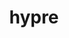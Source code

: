 ---
title: "hypre"
layout: cache
categories: [package, develop-2024-11-17]
meta: {"versions": ["2.32.0"], "compilers": ["cce@=15.0.1", "gcc@=10.3.0", "gcc@=11.1.0", "gcc@=11.4.0", "gcc@=7.3.1", "gcc@=7.5.0", "gcc@=9.4.0", "oneapi@=2024.1.0", "oneapi@=2024.2.1"], "oss": ["amzn2", "rhel8", "sle_hpc15", "ubuntu18.04", "ubuntu20.04", "ubuntu22.04"], "platforms": ["linux"], "targets": ["aarch64", "neoverse_n1", "neoverse_v1", "neoverse_v2", "ppc64le", "x86_64_v3", "x86_64_v4", "zen4"], "stacks": ["aws-isc", "aws-isc-aarch64", "aws-pcluster-x86_64_v4", "data-vis-sdk", "e4s", "e4s-cray-rhel", "e4s-cray-sles", "e4s-neoverse-v2", "e4s-neoverse_v1", "e4s-oneapi", "e4s-power", "e4s-rocm-external", "radiuss", "radiuss-aws", "radiuss-aws-aarch64", "root"], "num_specs": 40, "num_specs_by_stack": {"radiuss-aws-aarch64": 2, "root": 40, "aws-isc-aarch64": 2, "radiuss-aws": 2, "aws-isc": 1, "aws-pcluster-x86_64_v4": 2, "e4s-cray-rhel": 1, "e4s-cray-sles": 1, "radiuss": 1, "e4s-power": 4, "data-vis-sdk": 1, "e4s-neoverse_v1": 6, "e4s-neoverse-v2": 2, "e4s": 8, "e4s-rocm-external": 3, "e4s-oneapi": 4}}
spec_details: [{"hash": "aeg2iefnfqjcx5zkskaehwy4jumysz4n", "compiler": "gcc@=7.3.1", "versions": ["2.32.0"], "os": "amzn2", "platform": "linux", "target": "aarch64", "variants": ["build_system=autotools", "~caliper", "~complex", "~cublas", "~cuda", "~debug", "+fortran", "~gptune", "~gpu-aware-mpi", "~int64", "~internal-superlu", "~magma", "~mixedint", "+mpi", "~openmp", "precision=double", "~rocblas", "~rocm", "+shared", "~superlu-dist", "~sycl", "~umpire", "~unified-memory"], "stacks": ["radiuss-aws-aarch64", "root"], "size": "-", "tarball": "https://binaries.spack.io/develop-2024-11-17/build_cache/linux-amzn2-aarch64/gcc-7.3.1/hypre-2.32.0/linux-amzn2-aarch64-gcc-7.3.1-hypre-2.32.0-aeg2iefnfqjcx5zkskaehwy4jumysz4n.spack"}, {"hash": "ucg4acwrk72txrk6avfarjz2666lwqak", "compiler": "gcc@=7.3.1", "versions": ["2.32.0"], "os": "amzn2", "platform": "linux", "target": "aarch64", "variants": ["build_system=autotools", "~caliper", "~complex", "~cublas", "~cuda", "~debug", "+fortran", "~gptune", "~gpu-aware-mpi", "~int64", "~internal-superlu", "~magma", "~mixedint", "+mpi", "~openmp", "precision=double", "~rocblas", "~rocm", "+shared", "~superlu-dist", "~sycl", "~umpire", "~unified-memory"], "stacks": ["root", "aws-isc-aarch64"], "size": "-", "tarball": "https://binaries.spack.io/develop-2024-11-17/build_cache/linux-amzn2-aarch64/gcc-7.3.1/hypre-2.32.0/linux-amzn2-aarch64-gcc-7.3.1-hypre-2.32.0-ucg4acwrk72txrk6avfarjz2666lwqak.spack"}, {"hash": "6t6nraga2muveuga6l7xztmrvfk7io6u", "compiler": "gcc@=7.3.1", "versions": ["2.32.0"], "os": "amzn2", "platform": "linux", "target": "neoverse_n1", "variants": ["build_system=autotools", "~caliper", "~complex", "~cublas", "~cuda", "~debug", "+fortran", "~gptune", "~gpu-aware-mpi", "~int64", "~internal-superlu", "~magma", "~mixedint", "+mpi", "~openmp", "precision=double", "~rocblas", "~rocm", "+shared", "~superlu-dist", "~sycl", "~umpire", "~unified-memory"], "stacks": ["root", "aws-isc-aarch64"], "size": "-", "tarball": "https://binaries.spack.io/develop-2024-11-17/build_cache/linux-amzn2-neoverse_n1/gcc-7.3.1/hypre-2.32.0/linux-amzn2-neoverse_n1-gcc-7.3.1-hypre-2.32.0-6t6nraga2muveuga6l7xztmrvfk7io6u.spack"}, {"hash": "ocke5b5tkru2cvdlhe2zsluqyhhiyt3q", "compiler": "gcc@=7.3.1", "versions": ["2.32.0"], "os": "amzn2", "platform": "linux", "target": "neoverse_n1", "variants": ["build_system=autotools", "~caliper", "~complex", "~cublas", "~cuda", "~debug", "+fortran", "~gptune", "~gpu-aware-mpi", "~int64", "~internal-superlu", "~magma", "~mixedint", "+mpi", "~openmp", "precision=double", "~rocblas", "~rocm", "+shared", "~superlu-dist", "~sycl", "~umpire", "~unified-memory"], "stacks": ["radiuss-aws-aarch64", "root"], "size": "-", "tarball": "https://binaries.spack.io/develop-2024-11-17/build_cache/linux-amzn2-neoverse_n1/gcc-7.3.1/hypre-2.32.0/linux-amzn2-neoverse_n1-gcc-7.3.1-hypre-2.32.0-ocke5b5tkru2cvdlhe2zsluqyhhiyt3q.spack"}, {"hash": "irgvprtpsbrzgrvxnulqkiqjtfenwpjj", "compiler": "gcc@=7.3.1", "versions": ["2.32.0"], "os": "amzn2", "platform": "linux", "target": "x86_64_v3", "variants": ["build_system=autotools", "~caliper", "~complex", "~cublas", "+cuda", "cuda_arch=70", "~debug", "+fortran", "~gptune", "~gpu-aware-mpi", "~int64", "~internal-superlu", "~magma", "~mixedint", "+mpi", "~openmp", "precision=double", "~rocblas", "~rocm", "+shared", "~superlu-dist", "~sycl", "~umpire", "~unified-memory"], "stacks": ["radiuss-aws", "root"], "size": "-", "tarball": "https://binaries.spack.io/develop-2024-11-17/build_cache/linux-amzn2-x86_64_v3/gcc-7.3.1/hypre-2.32.0/linux-amzn2-x86_64_v3-gcc-7.3.1-hypre-2.32.0-irgvprtpsbrzgrvxnulqkiqjtfenwpjj.spack"}, {"hash": "j37ia5gvb6f66kb76wx7wdf4c77qs32z", "compiler": "gcc@=7.3.1", "versions": ["2.32.0"], "os": "amzn2", "platform": "linux", "target": "x86_64_v3", "variants": ["build_system=autotools", "~caliper", "~complex", "~cublas", "~cuda", "~debug", "+fortran", "~gptune", "~gpu-aware-mpi", "~int64", "~internal-superlu", "~magma", "~mixedint", "+mpi", "~openmp", "precision=double", "~rocblas", "~rocm", "+shared", "~superlu-dist", "~sycl", "~umpire", "~unified-memory"], "stacks": ["aws-isc", "root"], "size": "-", "tarball": "https://binaries.spack.io/develop-2024-11-17/build_cache/linux-amzn2-x86_64_v3/gcc-7.3.1/hypre-2.32.0/linux-amzn2-x86_64_v3-gcc-7.3.1-hypre-2.32.0-j37ia5gvb6f66kb76wx7wdf4c77qs32z.spack"}, {"hash": "rkd5v2h4qgvimsl6hg5ki6fu7kgl6ej2", "compiler": "gcc@=7.3.1", "versions": ["2.32.0"], "os": "amzn2", "platform": "linux", "target": "x86_64_v3", "variants": ["build_system=autotools", "~caliper", "~complex", "~cublas", "~cuda", "~debug", "+fortran", "~gptune", "~gpu-aware-mpi", "~int64", "~internal-superlu", "~magma", "~mixedint", "+mpi", "~openmp", "precision=double", "~rocblas", "~rocm", "+shared", "~superlu-dist", "~sycl", "~umpire", "~unified-memory"], "stacks": ["radiuss-aws", "root"], "size": "-", "tarball": "https://binaries.spack.io/develop-2024-11-17/build_cache/linux-amzn2-x86_64_v3/gcc-7.3.1/hypre-2.32.0/linux-amzn2-x86_64_v3-gcc-7.3.1-hypre-2.32.0-rkd5v2h4qgvimsl6hg5ki6fu7kgl6ej2.spack"}, {"hash": "d57k6n3ai5md53fijxolcxjgl35skl2q", "compiler": "oneapi@=2024.1.0", "versions": ["2.32.0"], "os": "amzn2", "platform": "linux", "target": "x86_64_v3", "variants": ["build_system=autotools", "~caliper", "~complex", "~cublas", "~cuda", "~debug", "+fortran", "~gptune", "~gpu-aware-mpi", "~int64", "~internal-superlu", "~magma", "~mixedint", "+mpi", "~openmp", "precision=double", "~rocblas", "~rocm", "+shared", "~superlu-dist", "~sycl", "~umpire", "~unified-memory"], "stacks": ["aws-pcluster-x86_64_v4", "root"], "size": "-", "tarball": "https://binaries.spack.io/develop-2024-11-17/build_cache/linux-amzn2-x86_64_v3/oneapi-2024.1.0/hypre-2.32.0/linux-amzn2-x86_64_v3-oneapi-2024.1.0-hypre-2.32.0-d57k6n3ai5md53fijxolcxjgl35skl2q.spack"}, {"hash": "3gjwfdvcjyen6zrpkcfutw5b5tuy2t4f", "compiler": "oneapi@=2024.1.0", "versions": ["2.32.0"], "os": "amzn2", "platform": "linux", "target": "x86_64_v4", "variants": ["build_system=autotools", "~caliper", "~complex", "~cublas", "~cuda", "~debug", "+fortran", "~gptune", "~gpu-aware-mpi", "~int64", "~internal-superlu", "~magma", "~mixedint", "+mpi", "~openmp", "precision=double", "~rocblas", "~rocm", "+shared", "~superlu-dist", "~sycl", "~umpire", "~unified-memory"], "stacks": ["aws-pcluster-x86_64_v4", "root"], "size": "-", "tarball": "https://binaries.spack.io/develop-2024-11-17/build_cache/linux-amzn2-x86_64_v4/oneapi-2024.1.0/hypre-2.32.0/linux-amzn2-x86_64_v4-oneapi-2024.1.0-hypre-2.32.0-3gjwfdvcjyen6zrpkcfutw5b5tuy2t4f.spack"}, {"hash": "eka2dzq2erz2cny7u52hlmmz2yrzsiil", "compiler": "cce@=15.0.1", "versions": ["2.32.0"], "os": "rhel8", "platform": "linux", "target": "zen4", "variants": ["build_system=autotools", "~caliper", "~complex", "~cublas", "~cuda", "~debug", "+fortran", "~gptune", "~gpu-aware-mpi", "~int64", "~internal-superlu", "~magma", "~mixedint", "+mpi", "~openmp", "precision=double", "~rocblas", "~rocm", "+shared", "~superlu-dist", "~sycl", "~umpire", "~unified-memory"], "stacks": ["root", "e4s-cray-rhel"], "size": "-", "tarball": "https://binaries.spack.io/develop-2024-11-17/build_cache/linux-rhel8-zen4/cce-15.0.1/hypre-2.32.0/linux-rhel8-zen4-cce-15.0.1-hypre-2.32.0-eka2dzq2erz2cny7u52hlmmz2yrzsiil.spack"}, {"hash": "3v4uxsa5szkg47xys4fklo7u6fvwuo4j", "compiler": "gcc@=10.3.0", "versions": ["2.32.0"], "os": "sle_hpc15", "platform": "linux", "target": "x86_64_v4", "variants": ["build_system=autotools", "~caliper", "~complex", "~cublas", "~cuda", "~debug", "+fortran", "~gptune", "~gpu-aware-mpi", "~int64", "~internal-superlu", "~magma", "~mixedint", "+mpi", "~openmp", "precision=double", "~rocblas", "~rocm", "+shared", "~superlu-dist", "~sycl", "~umpire", "~unified-memory"], "stacks": ["root", "e4s-cray-sles"], "size": "-", "tarball": "https://binaries.spack.io/develop-2024-11-17/build_cache/linux-sle_hpc15-x86_64_v4/gcc-10.3.0/hypre-2.32.0/linux-sle_hpc15-x86_64_v4-gcc-10.3.0-hypre-2.32.0-3v4uxsa5szkg47xys4fklo7u6fvwuo4j.spack"}, {"hash": "6iwbi6vtee66l7uc4fcajj527useyyj7", "compiler": "gcc@=7.5.0", "versions": ["2.32.0"], "os": "ubuntu18.04", "platform": "linux", "target": "x86_64_v3", "variants": ["build_system=autotools", "~caliper", "~complex", "~cublas", "~cuda", "~debug", "+fortran", "~gptune", "~gpu-aware-mpi", "~int64", "~internal-superlu", "~magma", "~mixedint", "+mpi", "~openmp", "precision=double", "~rocblas", "~rocm", "+shared", "~superlu-dist", "~sycl", "~umpire", "~unified-memory"], "stacks": ["radiuss", "root"], "size": "-", "tarball": "https://binaries.spack.io/develop-2024-11-17/build_cache/linux-ubuntu18.04-x86_64_v3/gcc-7.5.0/hypre-2.32.0/linux-ubuntu18.04-x86_64_v3-gcc-7.5.0-hypre-2.32.0-6iwbi6vtee66l7uc4fcajj527useyyj7.spack"}, {"hash": "dtt5ktq57eganu5h4q4tu3rdpyxby7c6", "compiler": "gcc@=9.4.0", "versions": ["2.32.0"], "os": "ubuntu20.04", "platform": "linux", "target": "ppc64le", "variants": ["build_system=autotools", "~caliper", "~complex", "~cublas", "~cuda", "~debug", "+fortran", "~gptune", "~gpu-aware-mpi", "~int64", "~internal-superlu", "~magma", "~mixedint", "+mpi", "~openmp", "precision=double", "~rocblas", "~rocm", "+shared", "~superlu-dist", "~sycl", "~umpire", "~unified-memory"], "stacks": ["e4s-power", "root"], "size": "-", "tarball": "https://binaries.spack.io/develop-2024-11-17/build_cache/linux-ubuntu20.04-ppc64le/gcc-9.4.0/hypre-2.32.0/linux-ubuntu20.04-ppc64le-gcc-9.4.0-hypre-2.32.0-dtt5ktq57eganu5h4q4tu3rdpyxby7c6.spack"}, {"hash": "vbehhsp6eylfjtwagm6iv6j6ewkzwaox", "compiler": "gcc@=9.4.0", "versions": ["2.32.0"], "os": "ubuntu20.04", "platform": "linux", "target": "ppc64le", "variants": ["build_system=autotools", "~caliper", "~complex", "~cublas", "~cuda", "~debug", "+fortran", "~gptune", "~gpu-aware-mpi", "~int64", "~internal-superlu", "~magma", "~mixedint", "+mpi", "~openmp", "precision=double", "~rocblas", "~rocm", "+shared", "~superlu-dist", "~sycl", "~umpire", "~unified-memory"], "stacks": ["e4s-power", "root"], "size": "-", "tarball": "https://binaries.spack.io/develop-2024-11-17/build_cache/linux-ubuntu20.04-ppc64le/gcc-9.4.0/hypre-2.32.0/linux-ubuntu20.04-ppc64le-gcc-9.4.0-hypre-2.32.0-vbehhsp6eylfjtwagm6iv6j6ewkzwaox.spack"}, {"hash": "3wpi3c3xizwckb7e5bb557oe3kpeojth", "compiler": "gcc@=9.4.0", "versions": ["2.32.0"], "os": "ubuntu20.04", "platform": "linux", "target": "ppc64le", "variants": ["build_system=autotools", "~caliper", "~complex", "~cublas", "+cuda", "cuda_arch=70", "~debug", "+fortran", "~gptune", "~gpu-aware-mpi", "~int64", "~internal-superlu", "~magma", "~mixedint", "+mpi", "~openmp", "precision=double", "~rocblas", "~rocm", "+shared", "~superlu-dist", "~sycl", "~umpire", "~unified-memory"], "stacks": ["e4s-power", "root"], "size": "-", "tarball": "https://binaries.spack.io/develop-2024-11-17/build_cache/linux-ubuntu20.04-ppc64le/gcc-9.4.0/hypre-2.32.0/linux-ubuntu20.04-ppc64le-gcc-9.4.0-hypre-2.32.0-3wpi3c3xizwckb7e5bb557oe3kpeojth.spack"}, {"hash": "smxajnxh5iswo73tiosy4bfieb6run57", "compiler": "gcc@=9.4.0", "versions": ["2.32.0"], "os": "ubuntu20.04", "platform": "linux", "target": "ppc64le", "variants": ["build_system=autotools", "~caliper", "~complex", "~cublas", "~cuda", "~debug", "+fortran", "~gptune", "~gpu-aware-mpi", "~int64", "~internal-superlu", "~magma", "~mixedint", "+mpi", "~openmp", "precision=double", "~rocblas", "~rocm", "+shared", "~superlu-dist", "~sycl", "~umpire", "~unified-memory"], "stacks": ["e4s-power", "root"], "size": "-", "tarball": "https://binaries.spack.io/develop-2024-11-17/build_cache/linux-ubuntu20.04-ppc64le/gcc-9.4.0/hypre-2.32.0/linux-ubuntu20.04-ppc64le-gcc-9.4.0-hypre-2.32.0-smxajnxh5iswo73tiosy4bfieb6run57.spack"}, {"hash": "hy3sbyov2ylfswywlgwxbzypqfqnqpka", "compiler": "gcc@=11.1.0", "versions": ["2.32.0"], "os": "ubuntu20.04", "platform": "linux", "target": "x86_64_v3", "variants": ["build_system=autotools", "~caliper", "~complex", "~cublas", "~cuda", "~debug", "+fortran", "~gptune", "~gpu-aware-mpi", "~int64", "~internal-superlu", "~magma", "~mixedint", "+mpi", "~openmp", "precision=double", "~rocblas", "~rocm", "+shared", "~superlu-dist", "~sycl", "~umpire", "~unified-memory"], "stacks": ["root", "data-vis-sdk"], "size": "-", "tarball": "https://binaries.spack.io/develop-2024-11-17/build_cache/linux-ubuntu20.04-x86_64_v3/gcc-11.1.0/hypre-2.32.0/linux-ubuntu20.04-x86_64_v3-gcc-11.1.0-hypre-2.32.0-hy3sbyov2ylfswywlgwxbzypqfqnqpka.spack"}, {"hash": "zstph3dkhppwfyeoy4ovzdlhn6hy4q77", "compiler": "gcc@=11.4.0", "versions": ["2.32.0"], "os": "ubuntu22.04", "platform": "linux", "target": "neoverse_v1", "variants": ["build_system=autotools", "~caliper", "~complex", "~cublas", "~cuda", "~debug", "+fortran", "~gptune", "~gpu-aware-mpi", "~int64", "~internal-superlu", "~magma", "~mixedint", "+mpi", "~openmp", "precision=double", "~rocblas", "~rocm", "+shared", "~superlu-dist", "~sycl", "~umpire", "~unified-memory"], "stacks": ["root", "e4s-neoverse_v1"], "size": "-", "tarball": "https://binaries.spack.io/develop-2024-11-17/build_cache/linux-ubuntu22.04-neoverse_v1/gcc-11.4.0/hypre-2.32.0/linux-ubuntu22.04-neoverse_v1-gcc-11.4.0-hypre-2.32.0-zstph3dkhppwfyeoy4ovzdlhn6hy4q77.spack"}, {"hash": "5hygldr5hzfbjfumvjm3pgtnpzqyvtud", "compiler": "gcc@=11.4.0", "versions": ["2.32.0"], "os": "ubuntu22.04", "platform": "linux", "target": "neoverse_v1", "variants": ["build_system=autotools", "~caliper", "~complex", "~cublas", "~cuda", "~debug", "+fortran", "~gptune", "~gpu-aware-mpi", "~int64", "~internal-superlu", "~magma", "~mixedint", "+mpi", "~openmp", "precision=double", "~rocblas", "~rocm", "+shared", "~superlu-dist", "~sycl", "~umpire", "~unified-memory"], "stacks": ["root", "e4s-neoverse_v1"], "size": "-", "tarball": "https://binaries.spack.io/develop-2024-11-17/build_cache/linux-ubuntu22.04-neoverse_v1/gcc-11.4.0/hypre-2.32.0/linux-ubuntu22.04-neoverse_v1-gcc-11.4.0-hypre-2.32.0-5hygldr5hzfbjfumvjm3pgtnpzqyvtud.spack"}, {"hash": "bhs6qxllgkwrwyhh3hyvc73eqyn26ycr", "compiler": "gcc@=11.4.0", "versions": ["2.32.0"], "os": "ubuntu22.04", "platform": "linux", "target": "neoverse_v1", "variants": ["build_system=autotools", "~caliper", "~complex", "~cublas", "+cuda", "cuda_arch=80", "~debug", "+fortran", "~gptune", "~gpu-aware-mpi", "~int64", "~internal-superlu", "~magma", "~mixedint", "+mpi", "~openmp", "precision=double", "~rocblas", "~rocm", "+shared", "~superlu-dist", "~sycl", "~umpire", "~unified-memory"], "stacks": ["root", "e4s-neoverse_v1"], "size": "-", "tarball": "https://binaries.spack.io/develop-2024-11-17/build_cache/linux-ubuntu22.04-neoverse_v1/gcc-11.4.0/hypre-2.32.0/linux-ubuntu22.04-neoverse_v1-gcc-11.4.0-hypre-2.32.0-bhs6qxllgkwrwyhh3hyvc73eqyn26ycr.spack"}, {"hash": "lyaevljoqof5uct6vzpewy5hxee3jwkx", "compiler": "gcc@=11.4.0", "versions": ["2.32.0"], "os": "ubuntu22.04", "platform": "linux", "target": "neoverse_v1", "variants": ["build_system=autotools", "~caliper", "~complex", "~cublas", "+cuda", "cuda_arch=90", "~debug", "+fortran", "~gptune", "~gpu-aware-mpi", "~int64", "~internal-superlu", "~magma", "~mixedint", "+mpi", "~openmp", "precision=double", "~rocblas", "~rocm", "+shared", "~superlu-dist", "~sycl", "~umpire", "~unified-memory"], "stacks": ["root", "e4s-neoverse_v1"], "size": "-", "tarball": "https://binaries.spack.io/develop-2024-11-17/build_cache/linux-ubuntu22.04-neoverse_v1/gcc-11.4.0/hypre-2.32.0/linux-ubuntu22.04-neoverse_v1-gcc-11.4.0-hypre-2.32.0-lyaevljoqof5uct6vzpewy5hxee3jwkx.spack"}, {"hash": "rkpsesr22hjesop7ows3ifuwgehswdks", "compiler": "gcc@=11.4.0", "versions": ["2.32.0"], "os": "ubuntu22.04", "platform": "linux", "target": "neoverse_v1", "variants": ["build_system=autotools", "~caliper", "~complex", "~cublas", "~cuda", "~debug", "+fortran", "~gptune", "~gpu-aware-mpi", "~int64", "~internal-superlu", "~magma", "~mixedint", "+mpi", "~openmp", "precision=double", "~rocblas", "~rocm", "+shared", "~superlu-dist", "~sycl", "~umpire", "~unified-memory"], "stacks": ["root", "e4s-neoverse_v1"], "size": "-", "tarball": "https://binaries.spack.io/develop-2024-11-17/build_cache/linux-ubuntu22.04-neoverse_v1/gcc-11.4.0/hypre-2.32.0/linux-ubuntu22.04-neoverse_v1-gcc-11.4.0-hypre-2.32.0-rkpsesr22hjesop7ows3ifuwgehswdks.spack"}, {"hash": "t4oqq2472mszchgzyaqfaxv5yxrcgdam", "compiler": "gcc@=11.4.0", "versions": ["2.32.0"], "os": "ubuntu22.04", "platform": "linux", "target": "neoverse_v1", "variants": ["build_system=autotools", "~caliper", "~complex", "~cublas", "+cuda", "cuda_arch=75", "~debug", "+fortran", "~gptune", "~gpu-aware-mpi", "~int64", "~internal-superlu", "~magma", "~mixedint", "+mpi", "~openmp", "precision=double", "~rocblas", "~rocm", "+shared", "~superlu-dist", "~sycl", "~umpire", "~unified-memory"], "stacks": ["root", "e4s-neoverse_v1"], "size": "-", "tarball": "https://binaries.spack.io/develop-2024-11-17/build_cache/linux-ubuntu22.04-neoverse_v1/gcc-11.4.0/hypre-2.32.0/linux-ubuntu22.04-neoverse_v1-gcc-11.4.0-hypre-2.32.0-t4oqq2472mszchgzyaqfaxv5yxrcgdam.spack"}, {"hash": "crlk2rheblz5kbh5r7gcsywn4oljsehd", "compiler": "gcc@=11.4.0", "versions": ["2.32.0"], "os": "ubuntu22.04", "platform": "linux", "target": "neoverse_v2", "variants": ["build_system=autotools", "~caliper", "~complex", "~cublas", "~cuda", "~debug", "+fortran", "~gptune", "~gpu-aware-mpi", "~int64", "~internal-superlu", "~magma", "~mixedint", "+mpi", "~openmp", "precision=double", "~rocblas", "~rocm", "+shared", "~superlu-dist", "~sycl", "~umpire", "~unified-memory"], "stacks": ["e4s-neoverse-v2", "root"], "size": "-", "tarball": "https://binaries.spack.io/develop-2024-11-17/build_cache/linux-ubuntu22.04-neoverse_v2/gcc-11.4.0/hypre-2.32.0/linux-ubuntu22.04-neoverse_v2-gcc-11.4.0-hypre-2.32.0-crlk2rheblz5kbh5r7gcsywn4oljsehd.spack"}, {"hash": "wigztzzlzom7v42jxzxw2blc4vqgw557", "compiler": "gcc@=11.4.0", "versions": ["2.32.0"], "os": "ubuntu22.04", "platform": "linux", "target": "neoverse_v2", "variants": ["build_system=autotools", "~caliper", "~complex", "~cublas", "~cuda", "~debug", "+fortran", "~gptune", "~gpu-aware-mpi", "~int64", "~internal-superlu", "~magma", "~mixedint", "+mpi", "~openmp", "precision=double", "~rocblas", "~rocm", "+shared", "~superlu-dist", "~sycl", "~umpire", "~unified-memory"], "stacks": ["e4s-neoverse-v2", "root"], "size": "-", "tarball": "https://binaries.spack.io/develop-2024-11-17/build_cache/linux-ubuntu22.04-neoverse_v2/gcc-11.4.0/hypre-2.32.0/linux-ubuntu22.04-neoverse_v2-gcc-11.4.0-hypre-2.32.0-wigztzzlzom7v42jxzxw2blc4vqgw557.spack"}, {"hash": "zwe6qbbcikrdckaaic7muujju65qe3wa", "compiler": "gcc@=11.4.0", "versions": ["2.32.0"], "os": "ubuntu22.04", "platform": "linux", "target": "x86_64_v3", "variants": ["build_system=autotools", "~caliper", "~complex", "~cublas", "~cuda", "~debug", "+fortran", "~gptune", "~gpu-aware-mpi", "~int64", "~internal-superlu", "~magma", "~mixedint", "+mpi", "~openmp", "precision=double", "~rocblas", "~rocm", "+shared", "~superlu-dist", "~sycl", "~umpire", "~unified-memory"], "stacks": ["e4s", "root"], "size": "-", "tarball": "https://binaries.spack.io/develop-2024-11-17/build_cache/linux-ubuntu22.04-x86_64_v3/gcc-11.4.0/hypre-2.32.0/linux-ubuntu22.04-x86_64_v3-gcc-11.4.0-hypre-2.32.0-zwe6qbbcikrdckaaic7muujju65qe3wa.spack"}, {"hash": "cyvr4hnvasibmgkrr75ku35aq6jhy7x6", "compiler": "gcc@=11.4.0", "versions": ["2.32.0"], "os": "ubuntu22.04", "platform": "linux", "target": "x86_64_v3", "variants": ["build_system=autotools", "~caliper", "~complex", "~cublas", "~cuda", "~debug", "+fortran", "~gptune", "~gpu-aware-mpi", "~int64", "~internal-superlu", "~magma", "~mixedint", "+mpi", "~openmp", "precision=double", "~rocblas", "~rocm", "+shared", "~superlu-dist", "~sycl", "~umpire", "~unified-memory"], "stacks": ["e4s", "root"], "size": "-", "tarball": "https://binaries.spack.io/develop-2024-11-17/build_cache/linux-ubuntu22.04-x86_64_v3/gcc-11.4.0/hypre-2.32.0/linux-ubuntu22.04-x86_64_v3-gcc-11.4.0-hypre-2.32.0-cyvr4hnvasibmgkrr75ku35aq6jhy7x6.spack"}, {"hash": "4xu4fzc6c6nfj3ahj6out3f4cjpblyeh", "compiler": "gcc@=11.4.0", "versions": ["2.32.0"], "os": "ubuntu22.04", "platform": "linux", "target": "x86_64_v3", "variants": ["build_system=autotools", "~caliper", "~complex", "~cublas", "~cuda", "~debug", "+fortran", "~gptune", "~gpu-aware-mpi", "~int64", "~internal-superlu", "~magma", "~mixedint", "+mpi", "~openmp", "precision=double", "~rocblas", "~rocm", "+shared", "~superlu-dist", "~sycl", "~umpire", "~unified-memory"], "stacks": ["e4s", "root"], "size": "-", "tarball": "https://binaries.spack.io/develop-2024-11-17/build_cache/linux-ubuntu22.04-x86_64_v3/gcc-11.4.0/hypre-2.32.0/linux-ubuntu22.04-x86_64_v3-gcc-11.4.0-hypre-2.32.0-4xu4fzc6c6nfj3ahj6out3f4cjpblyeh.spack"}, {"hash": "4jmvdobm7cb4kejxqgcfkw5mkezayl77", "compiler": "gcc@=11.4.0", "versions": ["2.32.0"], "os": "ubuntu22.04", "platform": "linux", "target": "x86_64_v3", "variants": ["build_system=autotools", "~caliper", "~complex", "~cublas", "~cuda", "~debug", "+fortran", "~gptune", "~gpu-aware-mpi", "~int64", "~internal-superlu", "~magma", "~mixedint", "+mpi", "~openmp", "precision=double", "~rocblas", "~rocm", "+shared", "~superlu-dist", "~sycl", "~umpire", "~unified-memory"], "stacks": ["e4s", "root"], "size": "-", "tarball": "https://binaries.spack.io/develop-2024-11-17/build_cache/linux-ubuntu22.04-x86_64_v3/gcc-11.4.0/hypre-2.32.0/linux-ubuntu22.04-x86_64_v3-gcc-11.4.0-hypre-2.32.0-4jmvdobm7cb4kejxqgcfkw5mkezayl77.spack"}, {"hash": "37wfo5nsr47m5fxfenxn4byuzlb2eyv2", "compiler": "gcc@=11.4.0", "versions": ["2.32.0"], "os": "ubuntu22.04", "platform": "linux", "target": "x86_64_v3", "variants": ["amdgpu_target=gfx90a", "build_system=autotools", "~caliper", "~complex", "~cublas", "~cuda", "~debug", "+fortran", "~gptune", "~gpu-aware-mpi", "~int64", "~internal-superlu", "~magma", "~mixedint", "+mpi", "~openmp", "precision=double", "~rocblas", "+rocm", "+shared", "~superlu-dist", "~sycl", "~umpire", "~unified-memory"], "stacks": ["e4s", "root"], "size": "-", "tarball": "https://binaries.spack.io/develop-2024-11-17/build_cache/linux-ubuntu22.04-x86_64_v3/gcc-11.4.0/hypre-2.32.0/linux-ubuntu22.04-x86_64_v3-gcc-11.4.0-hypre-2.32.0-37wfo5nsr47m5fxfenxn4byuzlb2eyv2.spack"}, {"hash": "bz4d4zy6csdrrtk75cokogh4hdtdevxp", "compiler": "gcc@=11.4.0", "versions": ["2.32.0"], "os": "ubuntu22.04", "platform": "linux", "target": "x86_64_v3", "variants": ["build_system=autotools", "~caliper", "~complex", "~cublas", "+cuda", "cuda_arch=80", "~debug", "+fortran", "~gptune", "~gpu-aware-mpi", "~int64", "~internal-superlu", "~magma", "~mixedint", "+mpi", "~openmp", "precision=double", "~rocblas", "~rocm", "+shared", "~superlu-dist", "~sycl", "~umpire", "~unified-memory"], "stacks": ["e4s", "root"], "size": "-", "tarball": "https://binaries.spack.io/develop-2024-11-17/build_cache/linux-ubuntu22.04-x86_64_v3/gcc-11.4.0/hypre-2.32.0/linux-ubuntu22.04-x86_64_v3-gcc-11.4.0-hypre-2.32.0-bz4d4zy6csdrrtk75cokogh4hdtdevxp.spack"}, {"hash": "pnnzkvi4yz5lbfcxlixyw5nl5g52bzpq", "compiler": "gcc@=11.4.0", "versions": ["2.32.0"], "os": "ubuntu22.04", "platform": "linux", "target": "x86_64_v3", "variants": ["build_system=autotools", "~caliper", "~complex", "~cublas", "~cuda", "~debug", "+fortran", "~gptune", "~gpu-aware-mpi", "~int64", "~internal-superlu", "~magma", "~mixedint", "+mpi", "~openmp", "precision=double", "~rocblas", "~rocm", "+shared", "~superlu-dist", "~sycl", "~umpire", "~unified-memory"], "stacks": ["e4s-rocm-external", "root"], "size": "-", "tarball": "https://binaries.spack.io/develop-2024-11-17/build_cache/linux-ubuntu22.04-x86_64_v3/gcc-11.4.0/hypre-2.32.0/linux-ubuntu22.04-x86_64_v3-gcc-11.4.0-hypre-2.32.0-pnnzkvi4yz5lbfcxlixyw5nl5g52bzpq.spack"}, {"hash": "tc4dimtm7wah4ri3imj6fijcf6b2ipkx", "compiler": "gcc@=11.4.0", "versions": ["2.32.0"], "os": "ubuntu22.04", "platform": "linux", "target": "x86_64_v3", "variants": ["amdgpu_target=gfx90a", "build_system=autotools", "~caliper", "~complex", "~cublas", "~cuda", "~debug", "+fortran", "~gptune", "~gpu-aware-mpi", "~int64", "~internal-superlu", "~magma", "~mixedint", "+mpi", "~openmp", "precision=double", "~rocblas", "+rocm", "+shared", "~superlu-dist", "~sycl", "~umpire", "~unified-memory"], "stacks": ["e4s-rocm-external", "root"], "size": "-", "tarball": "https://binaries.spack.io/develop-2024-11-17/build_cache/linux-ubuntu22.04-x86_64_v3/gcc-11.4.0/hypre-2.32.0/linux-ubuntu22.04-x86_64_v3-gcc-11.4.0-hypre-2.32.0-tc4dimtm7wah4ri3imj6fijcf6b2ipkx.spack"}, {"hash": "vfg7xs7pers5ztl3dg2pcc2ldrhzuq3o", "compiler": "gcc@=11.4.0", "versions": ["2.32.0"], "os": "ubuntu22.04", "platform": "linux", "target": "x86_64_v3", "variants": ["build_system=autotools", "~caliper", "~complex", "~cublas", "~cuda", "~debug", "+fortran", "~gptune", "~gpu-aware-mpi", "~int64", "~internal-superlu", "~magma", "~mixedint", "+mpi", "~openmp", "precision=double", "~rocblas", "~rocm", "+shared", "~superlu-dist", "~sycl", "~umpire", "~unified-memory"], "stacks": ["e4s", "root"], "size": "-", "tarball": "https://binaries.spack.io/develop-2024-11-17/build_cache/linux-ubuntu22.04-x86_64_v3/gcc-11.4.0/hypre-2.32.0/linux-ubuntu22.04-x86_64_v3-gcc-11.4.0-hypre-2.32.0-vfg7xs7pers5ztl3dg2pcc2ldrhzuq3o.spack"}, {"hash": "xtkwfapa7pkicnwg74gadmnznrmlgkrt", "compiler": "gcc@=11.4.0", "versions": ["2.32.0"], "os": "ubuntu22.04", "platform": "linux", "target": "x86_64_v3", "variants": ["build_system=autotools", "~caliper", "~complex", "~cublas", "+cuda", "cuda_arch=90", "~debug", "+fortran", "~gptune", "~gpu-aware-mpi", "~int64", "~internal-superlu", "~magma", "~mixedint", "+mpi", "~openmp", "precision=double", "~rocblas", "~rocm", "+shared", "~superlu-dist", "~sycl", "~umpire", "~unified-memory"], "stacks": ["e4s", "root"], "size": "-", "tarball": "https://binaries.spack.io/develop-2024-11-17/build_cache/linux-ubuntu22.04-x86_64_v3/gcc-11.4.0/hypre-2.32.0/linux-ubuntu22.04-x86_64_v3-gcc-11.4.0-hypre-2.32.0-xtkwfapa7pkicnwg74gadmnznrmlgkrt.spack"}, {"hash": "zj6bxo3sj6bxtouzjxgbk3752r7labq6", "compiler": "gcc@=11.4.0", "versions": ["2.32.0"], "os": "ubuntu22.04", "platform": "linux", "target": "x86_64_v3", "variants": ["amdgpu_target=gfx908", "build_system=autotools", "~caliper", "~complex", "~cublas", "~cuda", "~debug", "+fortran", "~gptune", "~gpu-aware-mpi", "~int64", "~internal-superlu", "~magma", "~mixedint", "+mpi", "~openmp", "precision=double", "~rocblas", "+rocm", "+shared", "~superlu-dist", "~sycl", "~umpire", "~unified-memory"], "stacks": ["e4s-rocm-external", "root"], "size": "-", "tarball": "https://binaries.spack.io/develop-2024-11-17/build_cache/linux-ubuntu22.04-x86_64_v3/gcc-11.4.0/hypre-2.32.0/linux-ubuntu22.04-x86_64_v3-gcc-11.4.0-hypre-2.32.0-zj6bxo3sj6bxtouzjxgbk3752r7labq6.spack"}, {"hash": "xy5rf7qx4ocz3ftbl66v2aryn7uf64vw", "compiler": "oneapi@=2024.2.1", "versions": ["2.32.0"], "os": "ubuntu22.04", "platform": "linux", "target": "x86_64_v3", "variants": ["build_system=autotools", "~caliper", "~complex", "~cublas", "~cuda", "~debug", "+fortran", "~gptune", "~gpu-aware-mpi", "~int64", "~internal-superlu", "~magma", "~mixedint", "+mpi", "~openmp", "precision=double", "~rocblas", "~rocm", "+shared", "~superlu-dist", "~sycl", "~umpire", "~unified-memory"], "stacks": ["e4s-oneapi", "root"], "size": "-", "tarball": "https://binaries.spack.io/develop-2024-11-17/build_cache/linux-ubuntu22.04-x86_64_v3/oneapi-2024.2.1/hypre-2.32.0/linux-ubuntu22.04-x86_64_v3-oneapi-2024.2.1-hypre-2.32.0-xy5rf7qx4ocz3ftbl66v2aryn7uf64vw.spack"}, {"hash": "umrsnn7fbsbosgyz45l3fbukvz2ot5g2", "compiler": "oneapi@=2024.2.1", "versions": ["2.32.0"], "os": "ubuntu22.04", "platform": "linux", "target": "x86_64_v3", "variants": ["build_system=autotools", "~caliper", "~complex", "~cublas", "~cuda", "~debug", "+fortran", "~gptune", "~gpu-aware-mpi", "~int64", "~internal-superlu", "~magma", "~mixedint", "+mpi", "~openmp", "precision=double", "~rocblas", "~rocm", "+shared", "~superlu-dist", "~sycl", "~umpire", "~unified-memory"], "stacks": ["e4s-oneapi", "root"], "size": "-", "tarball": "https://binaries.spack.io/develop-2024-11-17/build_cache/linux-ubuntu22.04-x86_64_v3/oneapi-2024.2.1/hypre-2.32.0/linux-ubuntu22.04-x86_64_v3-oneapi-2024.2.1-hypre-2.32.0-umrsnn7fbsbosgyz45l3fbukvz2ot5g2.spack"}, {"hash": "igjbwbsgvhnktofxejmnrejlg7xjhxiy", "compiler": "oneapi@=2024.2.1", "versions": ["2.32.0"], "os": "ubuntu22.04", "platform": "linux", "target": "x86_64_v3", "variants": ["build_system=autotools", "~caliper", "~complex", "~cublas", "~cuda", "~debug", "+fortran", "~gptune", "~gpu-aware-mpi", "~int64", "~internal-superlu", "~magma", "~mixedint", "+mpi", "~openmp", "precision=double", "~rocblas", "~rocm", "+shared", "~superlu-dist", "~sycl", "~umpire", "~unified-memory"], "stacks": ["e4s-oneapi", "root"], "size": "-", "tarball": "https://binaries.spack.io/develop-2024-11-17/build_cache/linux-ubuntu22.04-x86_64_v3/oneapi-2024.2.1/hypre-2.32.0/linux-ubuntu22.04-x86_64_v3-oneapi-2024.2.1-hypre-2.32.0-igjbwbsgvhnktofxejmnrejlg7xjhxiy.spack"}, {"hash": "ged6t5alwrsjp44wkf7db7lfmhyixuik", "compiler": "oneapi@=2024.2.1", "versions": ["2.32.0"], "os": "ubuntu22.04", "platform": "linux", "target": "x86_64_v3", "variants": ["build_system=autotools", "~caliper", "~complex", "~cublas", "~cuda", "~debug", "+fortran", "~gptune", "~gpu-aware-mpi", "~int64", "~internal-superlu", "~magma", "~mixedint", "+mpi", "~openmp", "precision=double", "~rocblas", "~rocm", "+shared", "~superlu-dist", "~sycl", "~umpire", "~unified-memory"], "stacks": ["e4s-oneapi", "root"], "size": "-", "tarball": "https://binaries.spack.io/develop-2024-11-17/build_cache/linux-ubuntu22.04-x86_64_v3/oneapi-2024.2.1/hypre-2.32.0/linux-ubuntu22.04-x86_64_v3-oneapi-2024.2.1-hypre-2.32.0-ged6t5alwrsjp44wkf7db7lfmhyixuik.spack"}]
---